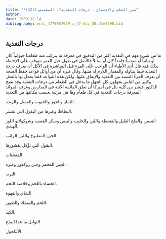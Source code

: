 ```yaml
---
title: "*سير العلم والاجتماع : درجات التغذية*. المقتبس 4(12)"
author: 
date: 1909-12-14
bibliography: oclc_4770057679-i_47-div_50.d1e4590.bib
---
```




##  درجات التغذية 


 ما من شيءٍ مهم في التغذية أكثر من التدقيق في معرفة ما يتركب منه طعامنا حيوانياً كان أو نباتياً أو معدنياً جامداً كان أو سائلاً فالأصل في طول حبل العمر متوقف عَلَى الإحاطة بذلك فقد قال  أحد  الأطباء أن الواجب عَلَى المرءِ قبل المباشرة في الأكل أن يعرف درجة التغذية فيما يتناوله والمقدار اللازم له منبها. وقال غيره أن من أوائل قواعد حفظ الصحة أن يعرف المرءُ النسبة بين التغذية والإنفاق عليها. ولكن هذه القواعد قلما يعمل بها بالفعل وكثير من الناس يجهلون كل الجهل ما يدخل في الطعام من درجات التغذية وقد نصح الدكتور فيشر من كلية يال في أميركا أن تعلق القائمة الآتية في المدارس وغرف الموائد   لمعرفة درجات التغذية في كل طعام وها هي مرتبة بحسب مكانتها من التغذية: 

 الثمار والجوز والحبوب والعسل والزبدة. 

 البطاطا وغيرها من البقول التي تقشر. 

 السمن والملح القليل والقشطة واللبن والحليب والبيض وسكر القصب وشوكولاتو اللوز الهندي. 

 الجبن المطبوخ واللبن الرائب. 

 البقول التي تؤْكل بقشورها. 
 
 المعجنات. 

 الجبن المخمر وجبن روكفور وغيره. 

 التريد. 

 الحساء باللحم وخلاصة اللحم. 

 الشاي والقهوة. 

 اللحم والسمك والطيور. 

 الكبد. 

 التوابل ما عدا الملح. 

 الألكحول. 
